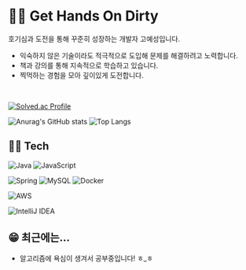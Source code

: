# 🧑‍🌾 Get Hands On Dirty
호기심과 도전을 통해 꾸준히 성장하는 개발자 고예성입니다.

- 익숙하지 않은 기술이라도 적극적으로 도입해 문제를 해결하려고 노력합니다.
- 책과 강의를 통해 지속적으로 학습하고 있습니다.
- 찍먹하는 경험을 모아 깊이있게 도전합니다.

<br>

[![Solved.ac Profile](http://mazassumnida.wtf/api/v2/generate_badge?boj=yeasung67)](https://solved.ac/yeasung67/)

![Anurag's GitHub stats](https://github-readme-stats.vercel.app/api?username=Dev-Yesung&show_icons=true&theme=tokyonight)
![Top Langs](https://github-readme-stats.vercel.app/api/top-langs/?username=Dev-Yesung&layout=compact&theme=tokyonight)

## 🧑‍🔧 Tech
![Java](https://img.shields.io/badge/java-%23ED8B00.svg?style=for-the-badge&logo=openjdk&logoColor=white) 
![JavaScript](https://img.shields.io/badge/javascript-%23323330.svg?style=for-the-badge&logo=javascript&logoColor=%23F7DF1E)

![Spring](https://img.shields.io/badge/spring-%236DB33F.svg?style=for-the-badge&logo=spring&logoColor=white)
![MySQL](https://img.shields.io/badge/mysql-4479A1.svg?style=for-the-badge&logo=mysql&logoColor=white)
![Docker](https://img.shields.io/badge/docker-%230db7ed.svg?style=for-the-badge&logo=docker&logoColor=white)

![AWS](https://img.shields.io/badge/AWS-%23FF9900.svg?style=for-the-badge&logo=amazon-aws&logoColor=white)

![IntelliJ IDEA](https://img.shields.io/badge/IntelliJIDEA-000000.svg?style=for-the-badge&logo=intellij-idea&logoColor=white)

## 😁 최근에는...
- 알고리즘에 욕심이 생겨서 공부중입니다! ㅎ_ㅎ
